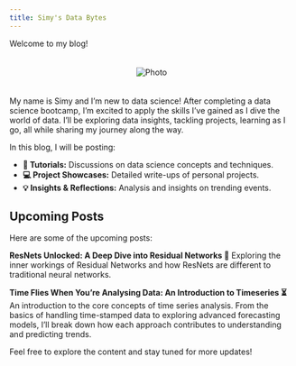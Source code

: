 ```yaml
---
title: Simy's Data Bytes
---
```


Welcome to my blog!

<div style="text-align: center;">
  <img src="{{ site.baseurl }}/assets/index/cover_photo.jpg" alt="Photo" style="max-width: 50%; height: auto; margin: 20px 0;">
</div>

My name is Simy and I’m new to data science! After completing a data science bootcamp, I’m excited to apply the skills I’ve gained as I dive the world of data. I’ll be exploring data insights, tackling projects, learning as I go, all while sharing my journey along the way. 

In this blog, I will be posting:

- **📖 Tutorials:** Discussions on data science concepts and techniques.
- **💻 Project Showcases:** Detailed write-ups of personal projects.
- **💡 Insights & Reflections:** Analysis and insights on trending events.

## Upcoming Posts

Here are some of the upcoming posts:
  
**ResNets Unlocked: A Deep Dive into Residual Networks 🔗**
Exploring the inner workings of Residual Networks and how ResNets are different to traditional neural networks. 
 
**Time Flies When You’re Analysing Data: An Introduction to Timeseries ⏳**
An introduction to the core concepts of time series analysis. From the basics of handling time-stamped data to exploring advanced forecasting models, I’ll break down how each approach contributes to understanding and predicting trends.

Feel free to explore the content and stay tuned for more updates!
